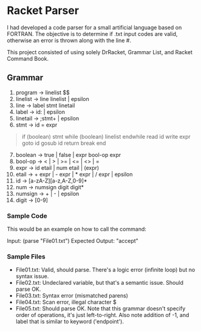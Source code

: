 # Racket Parser

I had developed a code parser for a small artificial language based on FORTRAN. The objective is to determine if .txt input codes are valid, otherwise an error is thrown along with the line #.

This project consisted of using solely DrRacket, Grammar List, and Racket Command Book. 
## Grammar
1. program -> linelist $$
2. linelist -> line linelist | epsilon
3. line -> label stmt linetail
4. label -> id: | epsilon
5. linetail -> ;stmt+ | epsilon
6. stmt -> id = expr
> if (boolean) stmt
> while (boolean) linelist endwhile
> read id
> write expr
> goto id
> gosub id
> return
> break
> end
7. boolean -> true | false | expr bool-op expr
8. bool-op -> < | > | >= | <= | <> | =
9. expr -> id etail | num etail | (expr)
10. etail -> + expr | - expr | * expr | / expr | epsilon
11. id -> [a-zA-Z][a-z,A-Z,0-9]*
12. num -> numsign digit digit*
12. numsign -> + | - | epsilon
1. digit -> [0-9]

### Sample Code
This would be an example on how to call the command:

Input: (parse "File01.txt")
Expected Output: "accept"

### Sample Files
- File01.txt: Valid, should parse. There's a logic error (infinite loop) but no syntax issue. 
- File02.txt: Undeclared variable, but that's a semantic issue. Should parse OK. 
- File03.txt: Syntax error (mismatched parens) 
- File04.txt: Scan error, illegal character $ 
- File05.txt: Should parse OK. Note that this grammar doesn't specify order of operations, it's just left-to-right. Also note addition of -1, and label that is similar to keyword ('endpoint'). 
